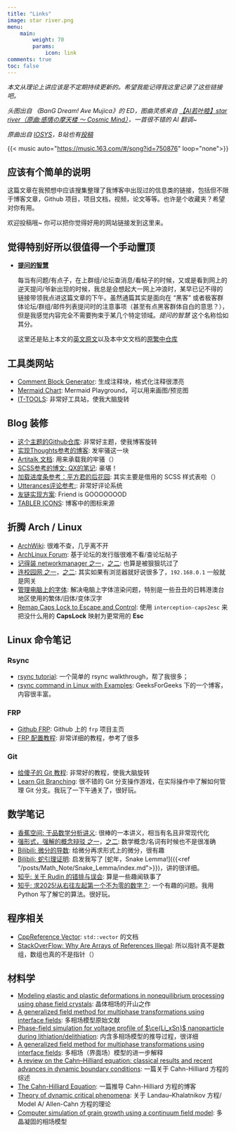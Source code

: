 ```yaml
---
title: "Links"
image: star river.png
menu:
    main: 
        weight: 70
        params:
            icon: link
comments: true
toc: false
---
```


*本文从理论上讲应该是不定期持续更新的。希望我能记得我这里记录了这些链接吧。*

*头图出自 《BanG Dream! Ave Mujica》的 ED，图曲灵感来自 [【AI若叶睦】star river（原曲:感情の摩天楼 ～ Cosmic Mind）](https://www.bilibili.com/video/BV1DrNJe5ESg/)，一首很不错的 AI 翻调~*

*原曲出自 [IOSYS](https://space.bilibili.com/10923790)，B站也有[投稿](https://www.bilibili.com/video/BV1Ns411S7Sm/)*

{{< music auto="https://music.163.com/#/song?id=750876" loop="none">}} 

## 应该有个简单的说明

这篇文章在我预想中应该搜集整理了我博客中出现过的信息类的链接，包括但不限于博客文章，Github 项目，项目文档，视频，论文等等。也许是个收藏夹？希望对你有用。

欢迎投稿哦~ 你可以把你觉得好用的网站链接发到这里来。

## 觉得特别好所以很值得一个手动置顶

- [**提问的智慧**](https://github.com/ryanhanwu/How-To-Ask-Questions-The-Smart-Way/blob/main/README-zh_CN.md)

    每当有问题/有点子，在上群组/论坛查消息/看帖子的时候，又或是看到网上的逆天提问/爷新出现的时候，我总是会想起大一网上冲浪时，某早已记不得的链接带领我点进这篇文章的下午。虽然通篇其实是面向在 “黑客” 或者极客群体论坛/群组/邮件列表提问时的注意事项（甚至有点黑客群体自白的意思？），但是我感觉内容完全不需要拘束于某几个特定领域。*提问的智慧* 这个名称恰如其分。

    这里还是贴上本文的[英文原文](http://www.catb.org/~esr/faqs/smart-questions.html)以及本中文文档的[原繁中仓库](https://github.com/ryanhanwu/How-To-Ask-Questions-The-Smart-Way)

## 工具类网站

- [Comment Block Generator](https://blocks.jkniest.dev/): 生成注释块，格式化注释很漂亮
- [Mermaid Chart](https://www.mermaidchart.com/play): Mermaid Playground，可以用来画图/预览图
- [IT-TOOLS](https://it-tools.tech/): 非常好工具站，使我大脑旋转

## Blog 装修

- [这个主题的Github仓库](https://github.com/CaiJimmy/hugo-theme-stack): 非常好主题，使我博客旋转
- [实现Thoughts参考的博客](https://yelleis.top/p/61fdb627/): 发牢骚这一块
- [Artitalk 文档](https://artitalk.js.org/doc.html#%F0%9F%8C%BC-%E5%BC%80%E5%A7%8B%E4%BD%BF%E7%94%A8): 用来承载我的牢骚（）
- [SCSS参考的博文: QX的笔记](https://lqxhub.github.io/posts/a660c9b1/): 豪堪！
- [加载进度条参考：平方君的后花园](http://i-square.us.kg/p/hugo-upgrade-and-hugo-theme-stack-modify-and-last-modified-time/): 其实主要是借用的 SCSS 样式表啦（）
- [Utterances评论参考:](https://roife.github.io/posts/use-utterances-for-blog-comment/): 非常好评论系统
- [友链实现方案](https://thirdshire.com/hugo-stack-renovation-part-two/): Friend is GOOOOOOOD
- [TABLER ICONS](https://tabler.io/icons): 博客中的图标来源

## 折腾 Arch / Linux 

- [ArchWiki](https://wiki.archlinux.org/title/Main_page): 很难不查，几乎离不开
- [ArchLinux Forum](https://bbs.archlinux.org/): 基于论坛的发行版很难不看/查论坛帖子
- [记得装 networkmanager 之一](ttps://bbs.archlinuxcn.org/viewtopic.php?id=12603)，[之二](https://www.cnblogs.com/yuxiayizhengwan/p/16576946.html): 也算是被狠狠坑过了
- [连校园网 之一](https://www.cnblogs.com/holaworld/p/17839616.html)，[之二](https://www.bilibili.com/opus/852262124483772422): 其实如果有浏览器就好说很多了，`192.168.0.1` 一般就是网关
- [管理电脑上的字体](https://catcat.cc/post/2021-03-07/): 解决电脑上字体渲染问题，特别是一些丑丑的日韩港澳台地区使用的繁体/旧体/变体汉字
- [Remap Caps Lock to Escape and Control](https://ejmastnak.com/tutorials/arch/caps2esc/): 使用 `interception-caps2esc` 来把没什么用的 **CapsLock** 映射为更常用的 **Esc**

## Linux 命令笔记

### Rsync
- [rsync tutorial](https://www.digitalocean.com/community/tutorials/how-to-use-rsync-to-sync-local-and-remote-directories): 一个简单的 rsync walkthrough，帮了我很多；
- [rsync command in Linux with Examples](https://www.geeksforgeeks.org/linux-unix/rsync-command-in-linux-with-examples/): GeeksForGeeks 下的一个博客，内容很丰富。

### FRP

- [Github FRP](https://github.com/fatedier/frp): Github 上的 `frp` 项目主页
- [FRP 配置教程](https://github.com/CNFlyCat/UsefulTutorials/): 非常详细的教程，参考了很多

### Git

- [给傻子的 Git 教程](https://www.bilibili.com/video/BV1Hkr7YYEh8): 非常好的教程，使我大脑旋转
- [Learn Git Branching](https://learngitbranching.js.org/): 很不错的 Git 分支操作游戏，在实际操作中了解如何管理 Git 分支。我玩了一下午通关了，很好玩。

## 数学笔记

- [香蕉空间: 于品数学分析讲义](https://www.bananaspace.org/wiki/%E8%AE%B2%E4%B9%89:%E6%95%B0%E5%AD%A6%E5%88%86%E6%9E%90): 很棒的一本讲义，相当有名且非常现代化
- [强形式，强解的概念辩驳 之一](https://encyclopediaofmath.org/wiki/Strong_solution)，[之二](https://math.stackexchange.com/questions/162353/define-strong-solution): 数学概念/名词有时候也不是很准确
- [Bilibili: 微分的导数](https://www.bilibili.com/video/BV1CdNDz1EcB/): 给微分再求形式上的微分，很有趣
- [Bilibili: 蛇引理证明](https://www.bilibili.com/video/BV1FZFNezE6D): 启发我写了 [蛇年，Snake Lemma!]({{<ref "/posts/Math_Note/Snake_Lemma/index.md">}})，讲的很详细。
- [知乎: 关于 Rudin 的错排与误会](https://www.zhihu.com/question/559683007/answer/3502165974): 算是一些趣闻轶事了
- [知乎: 求2025!从右往左起第一个不为零的数字？](https://www.zhihu.com/question/666502327): 一个有趣的问题。我用 Python 写了解它的算法。很好玩。

## 程序相关

- [CppReference Vector](https://en.cppreference.com/w/cpp/language/Zero-overhead_principle): `std::vector` 的文档
- [StackOverFlow: Why Are Arrays of References Illegal](https://stackoverflow.com/questions/1164266/why-are-arrays-of-references-illegal): 所以指针真不是数组，数组也真的不是指针（）

## 材料学

- [Modeling elastic and plastic deformations in nonequilibrium processing using phase field crystals](https://doi.org/10.1103/PhysRevE.70.051605): 晶体相场的开山之作
- [A generalized field method for multiphase transformations using interface fields](https://doi.org/10.1016/S0167-2789(99)00129-3): 多相场模型原始文献
- [Phase-field simulation for voltage profile of $\ce{Li_xSn}$ nanoparticle during lithiation/delithiation](https://doi.org/10.1016/j.commatsci.2023.112047): 内含多相场模型的推导过程，很详细
- [A generalized field method for multiphase transformations using interface fields](https://doi.org/10.1016/S0167-2789(99)00129-3): 多相场（界面场）模型的进一步解释
- [A review on the Cahn–Hilliard equation: classical results and recent advances in dynamic boundary conditions](http://dx.doi.org/10.3934/era.2022143): 一篇关于 Cahn-Hilliard 方程的综述
- [The Cahn-Hilliard Equation](https://mogadalai.wordpress.com/2008/09/13/spinodal-decomposition-and-its-modelling-using-cahn-hilliard-equation/): 一篇推导 Cahn-Hilliard 方程的博客
- [Theory of dynamic critical phenomena](https://doi.org/10.1103/RevModPhys.49.435): 关于 Landau–Khalatnikov 方程/ Model A/ Allen-Cahn 方程的理论
- [Computer simulation of grain growth using a continuum field model](https://doi.org/10.1016/S1359-6454%2896%2900200-5): 多晶凝固的相场模型